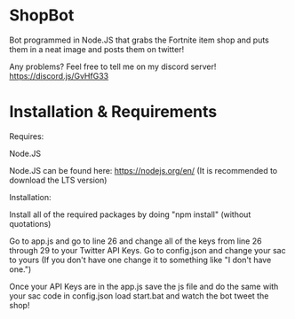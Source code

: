 # ShopBot
Bot programmed in Node.JS that grabs the Fortnite item shop and puts them in a neat image and posts them on twitter!

Any problems? Feel free to tell me on my discord server! https://discord.js/GvHfG33

# Installation & Requirements

Requires:

Node.JS

Node.JS can be found here: https://nodejs.org/en/ (It is recommended to download the LTS version)

Installation:

Install all of the required packages by doing "npm install" (without quotations)

Go to app.js and go to line 26 and change all of the keys from line 26 through 29 to your Twitter API Keys.
Go to config.json and change your sac to yours (If you don't have one change it to something like "I don't have one.")

Once your API Keys are in the app.js save the js file and do the same with your sac code in config.json load start.bat and watch the bot tweet the shop!